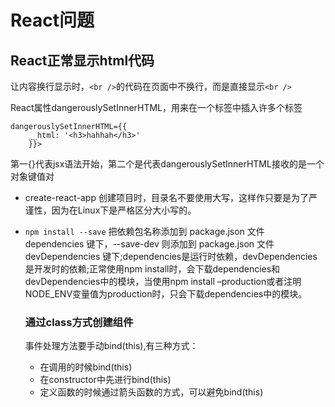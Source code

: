 # React问题

**React正常显示html代码**
---
让内容换行显示时，`<br />`的代码在页面中不换行，而是直接显示`<br />`

React属性dangerouslySetInnerHTML，用来在一个标签中插入许多个标签
```
dangerouslySetInnerHTML={{
    __html: '<h3>hahhah</h3>'
    }}>
```
第一{}代表jsx语法开始，第二个是代表dangerouslySetInnerHTML接收的是一个对象键值对


* create-react-app 创建项目时，目录名不要使用大写，这样作只要是为了严谨性，因为在Linux下是严格区分大小写的。

* `npm install --save` 把依赖包名称添加到 package.json 文件 dependencies 键下，--save-dev 则添加到 package.json 文件 devDependencies 键下;dependencies是运行时依赖，devDependencies是开发时的依赖;正常使用npm install时，会下载dependencies和devDependencies中的模块，当使用npm install –production或者注明NODE_ENV变量值为production时，只会下载dependencies中的模块。


    ### 通过class方式创建组件
    
    事件处理方法要手动bind(this),有三种方式：
    
    * 在调用的时候bind(this)
    * 在constructor中先进行bind(this)
    * 定义函数的时候通过箭头函数的方式，可以避免bind(this)
    
    

